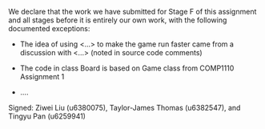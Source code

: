 We declare that the work we have submitted for Stage F of this assignment and all stages before it is entirely our own work, with the following documented exceptions:

* The idea of using <...> to make the game run faster came from a discussion with <...> (noted in source code comments)

* The code in class Board is based on Game class from COMP1110 Assignment 1

* ....

Signed: Ziwei Liu (u6380075), Taylor-James Thomas (u6382547), and Tingyu Pan (u6259941)
